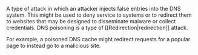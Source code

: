 A type of attack in which an attacker injects false entries into the DNS system. This might be used to deny service to systems or to redirect them to websites that may be designed to disseminate malware or collect credentials. DNS poisoning is a type of [[Redirection|redirection]] attack.

For example, a poisoned DNS cache might redirect requests for a popular page to instead go to a malicious site.